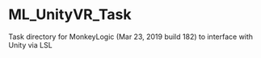 # ML_UnityVR_Task
 Task directory for MonkeyLogic (Mar 23, 2019 build 182) to interface with Unity via LSL
